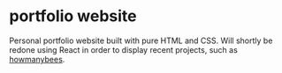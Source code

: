 # portfolio website

Personal portfolio website built with pure HTML and CSS. Will shortly be redone using React in order to display recent projects, such as [howmanybees](https://github.com/jesrah/howmanybees).